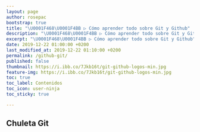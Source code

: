 ```yaml
---
layout: page
author: rosepac
bootstrap: true
title: "\U0001F468‍\U0001F4BB ▷ Cómo aprender todo sobre Git y Github"
description: "\U0001F468‍\U0001F4BB ▷ Cómo aprender todo sobre Git y Github"
excerpt: "\U0001F468‍\U0001F4BB ▷ Cómo aprender todo sobre Git y Github"
date: 2019-12-22 01:00:00 +0200
last_modified_at: 2019-12-22 01:10:00 +0200
permalink: /github-git/
published: false
thumbnail: https://i.ibb.co/7Jkb16t/git-github-logos-min.jpg
feature-img: https://i.ibb.co/7Jkb16t/git-github-logos-min.jpg
toc: true
toc_label: Contenidos
toc_icon: user-ninja
toc_sticky: true

---
```


## Chuleta Git

